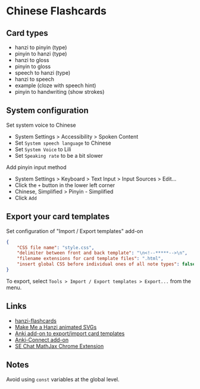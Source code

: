 # Chinese Flashcards

## Card types

- hanzi to pinyin (type)
- pinyin to hanzi (type)
- hanzi to gloss
- pinyin to gloss
- speech to hanzi (type)
- hanzi to speech
- example (cloze with speech hint)
- pinyin to handwriting (show strokes)

## System configuration

Set system voice to Chinese

- System Settings > Accessibility > Spoken Content
- Set `System speech language` to Chinese
- Set `System Voice` to Lili
- Set `Speaking rate` to be a bit slower

Add pinyin input method

- System Settings > Keyboard > Text Input > Input Sources > Edit...
- Click the `+` button in the lower left corner
- Chinese, Simplified > Pinyin - Simplified
- Click `Add`

## Export your card templates

Set configuration of "Import / Export templates" add-on

```json
{
    "CSS file name": "style.css",
    "delimiter between front and back template": "\n<!--*****-->\n",
    "filename extensions for card template files": ".html",
    "insert global CSS before individual ones of all note types": false
}
```

To export, select `Tools > Import / Export templates > Export...` from the menu.

## Links

- [hanzi-flashcards](https://github.com/feihong/hanzi-flashcards)
- [Make Me a Hanzi animated SVGs](https://github.com/skishore/makemeahanzi/tree/master/svgs)
- [Anki add-on to export/import card templates](https://github.com/Asu4ni/Templates-Import-Export-for-Anki)
- [Anki-Connect add-on](https://github.com/FooSoft/anki-connect)
- [SE Chat MathJax Chrome Extension](https://github.com/dvdfreitag/SE-Chat-MathJax)

## Notes

Avoid using `const` variables at the global level.
